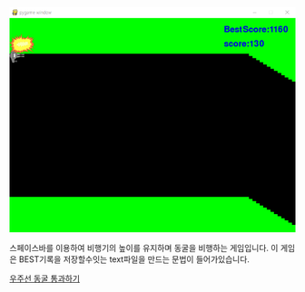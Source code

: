 ![케이브](../img/cave.PNG)

스페이스바를 이용하여 비행기의 높이를 유지하며 동굴을 비행하는 게임입니다.
이 게임은 BEST기록을 저장할수잇는 text파일을 만드는 문법이 들어가있습니다.

[우주선 동굴 통과하기](../GamePrac/PygameCave.py)